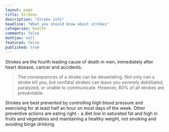 ```yaml
---
layout: page
title: Strokes
description: "Stroke info"
headline: "What you should know about strokes"
categories: health
comments: false
mathjax: null
featured: false
published: true
---
```


Strokes are the fourth leading cause of death in men, immediately after heart disease, cancer and accidents.

>The consequences of a stroke can be devastating. Not only can a stroke kill you, but nonfatal strokes 
can leave you severely debilitated, paralyzed, or unable to communicate. However, 80% of all 
strokes are preventable.

Strokes are best prevented by controlling high blood pressure and exercising for at least half an hour on most days of the week.
Other preventive actions are eating right - a diet low in saturated fat and high in fruits and vegetables 
and maintaining a healthy weight, not smoking and avoiding binge drinking.



